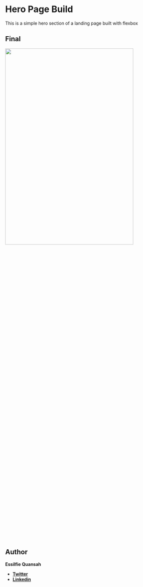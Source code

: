 # Hero Page Build

This is a simple hero section of a landing page built with flexbox

## Final

<img src="https://raw.githubusercontent.com/essilfiequansah/Navbar-with-Flexbox/main/screenshots/Screenshots.png" width="90%"  height="40%"/>

## Author

**Essilfie Quansah**

- [**Twitter**](https://twitter.com/essilfiequansah)
- [**Linkedin**](https://www.linkedin.com/in/essilfiequansah/)
